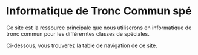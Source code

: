 # Informatique de Tronc Commun spé

Ce site est la ressource principale que nous utiliserons en informatique de tronc commun pour les différerntes classes de spéciales.

Ci-dessous, vous trouverez la table de navigation de ce site.

```{tableofcontents}
```
